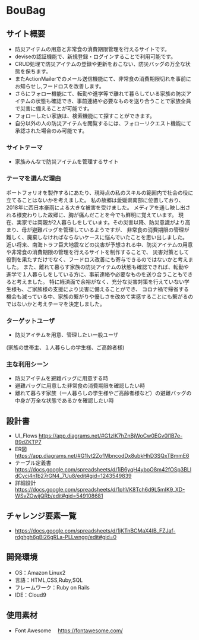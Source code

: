 # BouBag

## サイト概要

- 防災アイテムの用意と非常食の消費期限管理を行えるサイトです。
- deviseの認証機能で、新規登録・ログインすることで利用可能です。
- CRUD処理で防災アイテムの登録や更新をおこない、防災バッグの万全な状態を保ちます。
- またActionMailerでのメール送信機能にて、非常食の消費期限切れを事前にお知らせし,フードロスを改善します。
- さらにフォロー機能にて、転勤や進学等で離れて暮らしている家族の防災アイテムの状態も確認でき、事前連絡や必要なものを送り合うことで家族全員で災害に備えることが可能です。
- フォローしたい家族は、検索機能にて探すことができます。
- 自分以外の人の防災アイテムを閲覧するには、フォローリクエスト機能にて承認された場合のみ可能です。


### サイトテーマ

- 家族みんなで防災アイテムを管理するサイト

### テーマを選んだ理由

ポートフォリオを製作するにあたり、現時点の私のスキルの範囲内で社会の役に立てることはないかを考えました。
私の故郷は愛媛県南部に位置しており、2018年に西日本豪雨による大きな被害を受けました。
メディアを通し映し出される様変わりした故郷に、胸が痛んだことを今でも鮮明に覚えています。
現在、実家では両親が2人暮らしをしています。その災害以降、防災意識がより高まり、母が避難バッグを管理しているようですが、
非常食の消費期限の管理が難しく、廃棄しなければならないケースに悩んでいたことを思い出しました。
近い将来、南海トラフ巨大地震などの災害が予想される中、防災アイテムの用意や非常食の消費期限の管理を行えるサイトを制作することで、
災害対策として役割を果たすだけでなく、フードロス改善にも寄与できるのではないかと考えました。
また、離れて暮らす家族の防災アイテムの状態も確認できれば、転勤や進学で１人暮らしをしている方に、事前連絡や必要なものを送り合うこともできると考えました。
特に経済面で余裕がなく、充分な災害対策を行えていない学生様も、ご家族様の支援により災害に備えることができ、
コロナ禍で帰省する機会も減っている中、家族の繋がりや優しさを改めて実感することにも繋がるのではないかと考えテーマを決定しました。

### ターゲットユーザ

- 防災アイテムを用意、管理したい一般ユーザ

(家族の世帯主、１人暮らしの学生様、ご高齢者様)

### 主な利用シーン

- 防災アイテムを避難バッグに用意する時
- 避難バッグに用意した非常食の消費期限を確認したい時
- 離れて暮らす家族（一人暮らしの学生様やご高齢者様など）の避難バッグの中身が万全な状態であるかを確認したい時

## 設計書

- UI_Flows https://app.diagrams.net/#G1zIK7hZnBjWoCw0EGv0l1B7e-B9dZKTP7
- ER図　https://app.diagrams.net/#G1lyt2ZofMbncodDx8ubkHhD3SQxTBmmE6
- テーブル定義書　https://docs.google.com/spreadsheets/d/1jB6yqH4yboO8m42fOSp3BLldCyci4n1b27rGN4_7Uu8/edit#gid=1243549839
- 詳細設計　https://docs.google.com/spreadsheets/d/1phVK8Tch6d9L5mIK9_XD-WSvZOwijQRb/edit#gid=549108681

## チャレンジ要素一覧

- https://docs.google.com/spreadsheets/d/1jKTnBCMaX4IB_FZJaf-rdghgh6gBl26gRLa-PLLwngg/edit#gid=0

## 開発環境

- OS：Amazon Linux2
- 言語：HTML,CSS,Ruby,SQL
- フレームワーク：Ruby on Rails
- IDE：Cloud9

## 使用素材

- Font Awesome 　https://fontawesome.com/

